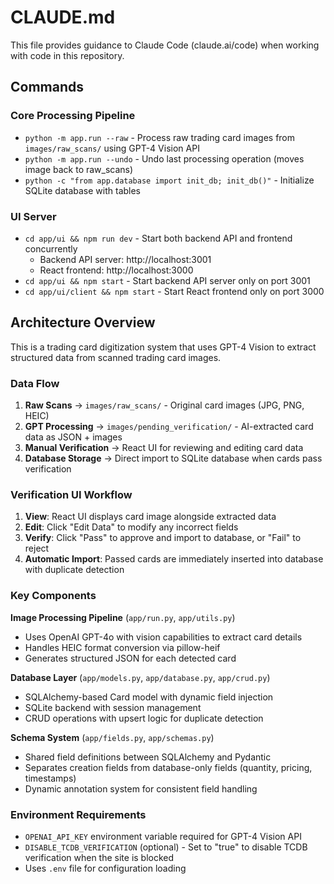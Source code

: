 # CLAUDE.md

This file provides guidance to Claude Code (claude.ai/code) when working with code in this repository.

## Commands

### Core Processing Pipeline
- `python -m app.run --raw` - Process raw trading card images from `images/raw_scans/` using GPT-4 Vision API
- `python -m app.run --undo` - Undo last processing operation (moves image back to raw_scans)
- `python -c "from app.database import init_db; init_db()"` - Initialize SQLite database with tables

### UI Server
- `cd app/ui && npm run dev` - Start both backend API and frontend concurrently
  - Backend API server: http://localhost:3001
  - React frontend: http://localhost:3000
- `cd app/ui && npm start` - Start backend API server only on port 3001
- `cd app/ui/client && npm start` - Start React frontend only on port 3000

## Architecture Overview

This is a trading card digitization system that uses GPT-4 Vision to extract structured data from scanned trading card images.

### Data Flow
1. **Raw Scans** → `images/raw_scans/` - Original card images (JPG, PNG, HEIC)
2. **GPT Processing** → `images/pending_verification/` - AI-extracted card data as JSON + images
3. **Manual Verification** → React UI for reviewing and editing card data
4. **Database Storage** → Direct import to SQLite database when cards pass verification

### Verification UI Workflow
1. **View**: React UI displays card image alongside extracted data
2. **Edit**: Click "Edit Data" to modify any incorrect fields
3. **Verify**: Click "Pass" to approve and import to database, or "Fail" to reject
4. **Automatic Import**: Passed cards are immediately inserted into database with duplicate detection

### Key Components

**Image Processing Pipeline** (`app/run.py`, `app/utils.py`)
- Uses OpenAI GPT-4o with vision capabilities to extract card details
- Handles HEIC format conversion via pillow-heif
- Generates structured JSON for each detected card

**Database Layer** (`app/models.py`, `app/database.py`, `app/crud.py`)
- SQLAlchemy-based Card model with dynamic field injection
- SQLite backend with session management
- CRUD operations with upsert logic for duplicate detection

**Schema System** (`app/fields.py`, `app/schemas.py`)
- Shared field definitions between SQLAlchemy and Pydantic
- Separates creation fields from database-only fields (quantity, pricing, timestamps)
- Dynamic annotation system for consistent field handling

### Environment Requirements
- `OPENAI_API_KEY` environment variable required for GPT-4 Vision API
- `DISABLE_TCDB_VERIFICATION` (optional) - Set to "true" to disable TCDB verification when the site is blocked
- Uses `.env` file for configuration loading